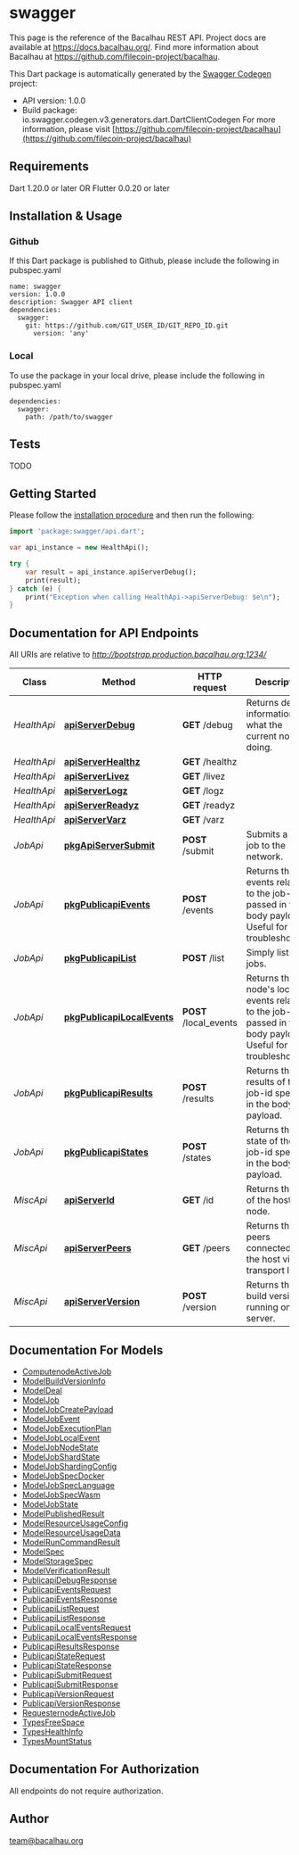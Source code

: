 # swagger
This page is the reference of the Bacalhau REST API. Project docs are available at https://docs.bacalhau.org/. Find more information about Bacalhau at https://github.com/filecoin-project/bacalhau.

This Dart package is automatically generated by the [Swagger Codegen](https://github.com/swagger-api/swagger-codegen) project:

- API version: 1.0.0
- Build package: io.swagger.codegen.v3.generators.dart.DartClientCodegen
For more information, please visit [https://github.com/filecoin-project/bacalhau](https://github.com/filecoin-project/bacalhau)

## Requirements

Dart 1.20.0 or later OR Flutter 0.0.20 or later

## Installation & Usage

### Github
If this Dart package is published to Github, please include the following in pubspec.yaml
```
name: swagger
version: 1.0.0
description: Swagger API client
dependencies:
  swagger:
    git: https://github.com/GIT_USER_ID/GIT_REPO_ID.git
      version: 'any'
```

### Local
To use the package in your local drive, please include the following in pubspec.yaml
```
dependencies:
  swagger:
    path: /path/to/swagger
```

## Tests

TODO

## Getting Started

Please follow the [installation procedure](#installation--usage) and then run the following:

```dart
import 'package:swagger/api.dart';

var api_instance = new HealthApi();

try {
    var result = api_instance.apiServerDebug();
    print(result);
} catch (e) {
    print("Exception when calling HealthApi->apiServerDebug: $e\n");
}
```

## Documentation for API Endpoints

All URIs are relative to *http://bootstrap.production.bacalhau.org:1234/*

Class | Method | HTTP request | Description
------------ | ------------- | ------------- | -------------
*HealthApi* | [**apiServerDebug**](docs//HealthApi.md#apiserverdebug) | **GET** /debug | Returns debug information on what the current node is doing.
*HealthApi* | [**apiServerHealthz**](docs//HealthApi.md#apiserverhealthz) | **GET** /healthz | 
*HealthApi* | [**apiServerLivez**](docs//HealthApi.md#apiserverlivez) | **GET** /livez | 
*HealthApi* | [**apiServerLogz**](docs//HealthApi.md#apiserverlogz) | **GET** /logz | 
*HealthApi* | [**apiServerReadyz**](docs//HealthApi.md#apiserverreadyz) | **GET** /readyz | 
*HealthApi* | [**apiServerVarz**](docs//HealthApi.md#apiservervarz) | **GET** /varz | 
*JobApi* | [**pkgApiServerSubmit**](docs//JobApi.md#pkgapiserversubmit) | **POST** /submit | Submits a new job to the network.
*JobApi* | [**pkgPublicapiEvents**](docs//JobApi.md#pkgpublicapievents) | **POST** /events | Returns the events related to the job-id passed in the body payload. Useful for troubleshooting.
*JobApi* | [**pkgPublicapiList**](docs//JobApi.md#pkgpublicapilist) | **POST** /list | Simply lists jobs.
*JobApi* | [**pkgPublicapiLocalEvents**](docs//JobApi.md#pkgpublicapilocalevents) | **POST** /local_events | Returns the node&#x27;s local events related to the job-id passed in the body payload. Useful for troubleshooting.
*JobApi* | [**pkgPublicapiResults**](docs//JobApi.md#pkgpublicapiresults) | **POST** /results | Returns the results of the job-id specified in the body payload.
*JobApi* | [**pkgPublicapiStates**](docs//JobApi.md#pkgpublicapistates) | **POST** /states | Returns the state of the job-id specified in the body payload.
*MiscApi* | [**apiServerId**](docs//MiscApi.md#apiserverid) | **GET** /id | Returns the id of the host node.
*MiscApi* | [**apiServerPeers**](docs//MiscApi.md#apiserverpeers) | **GET** /peers | Returns the peers connected to the host via the transport layer.
*MiscApi* | [**apiServerVersion**](docs//MiscApi.md#apiserverversion) | **POST** /version | Returns the build version running on the server.

## Documentation For Models

 - [ComputenodeActiveJob](docs//ComputenodeActiveJob.md)
 - [ModelBuildVersionInfo](docs//ModelBuildVersionInfo.md)
 - [ModelDeal](docs//ModelDeal.md)
 - [ModelJob](docs//ModelJob.md)
 - [ModelJobCreatePayload](docs//ModelJobCreatePayload.md)
 - [ModelJobEvent](docs//ModelJobEvent.md)
 - [ModelJobExecutionPlan](docs//ModelJobExecutionPlan.md)
 - [ModelJobLocalEvent](docs//ModelJobLocalEvent.md)
 - [ModelJobNodeState](docs//ModelJobNodeState.md)
 - [ModelJobShardState](docs//ModelJobShardState.md)
 - [ModelJobShardingConfig](docs//ModelJobShardingConfig.md)
 - [ModelJobSpecDocker](docs//ModelJobSpecDocker.md)
 - [ModelJobSpecLanguage](docs//ModelJobSpecLanguage.md)
 - [ModelJobSpecWasm](docs//ModelJobSpecWasm.md)
 - [ModelJobState](docs//ModelJobState.md)
 - [ModelPublishedResult](docs//ModelPublishedResult.md)
 - [ModelResourceUsageConfig](docs//ModelResourceUsageConfig.md)
 - [ModelResourceUsageData](docs//ModelResourceUsageData.md)
 - [ModelRunCommandResult](docs//ModelRunCommandResult.md)
 - [ModelSpec](docs//ModelSpec.md)
 - [ModelStorageSpec](docs//ModelStorageSpec.md)
 - [ModelVerificationResult](docs//ModelVerificationResult.md)
 - [PublicapiDebugResponse](docs//PublicapiDebugResponse.md)
 - [PublicapiEventsRequest](docs//PublicapiEventsRequest.md)
 - [PublicapiEventsResponse](docs//PublicapiEventsResponse.md)
 - [PublicapiListRequest](docs//PublicapiListRequest.md)
 - [PublicapiListResponse](docs//PublicapiListResponse.md)
 - [PublicapiLocalEventsRequest](docs//PublicapiLocalEventsRequest.md)
 - [PublicapiLocalEventsResponse](docs//PublicapiLocalEventsResponse.md)
 - [PublicapiResultsResponse](docs//PublicapiResultsResponse.md)
 - [PublicapiStateRequest](docs//PublicapiStateRequest.md)
 - [PublicapiStateResponse](docs//PublicapiStateResponse.md)
 - [PublicapiSubmitRequest](docs//PublicapiSubmitRequest.md)
 - [PublicapiSubmitResponse](docs//PublicapiSubmitResponse.md)
 - [PublicapiVersionRequest](docs//PublicapiVersionRequest.md)
 - [PublicapiVersionResponse](docs//PublicapiVersionResponse.md)
 - [RequesternodeActiveJob](docs//RequesternodeActiveJob.md)
 - [TypesFreeSpace](docs//TypesFreeSpace.md)
 - [TypesHealthInfo](docs//TypesHealthInfo.md)
 - [TypesMountStatus](docs//TypesMountStatus.md)

## Documentation For Authorization

 All endpoints do not require authorization.


## Author

team@bacalhau.org
